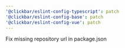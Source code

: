 ```yaml
---
'@clickbar/eslint-config-typescript': patch
'@clickbar/eslint-config-base': patch
'@clickbar/eslint-config-vue': patch
---
```


Fix missing repository url in package.json
